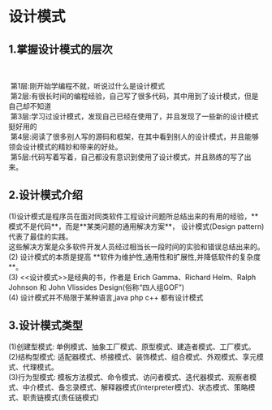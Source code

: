                                

<h1>设计模式</h1>

<h2>1.掌握设计模式的层次</h2><br/>
<p> 
 &nbsp第1层:刚开始学编程不就，听说过什么是设计模式<br/>
 &nbsp第2层:有很长时间的编程经验，自己写了很多代码，其中用到了设计模式，但是自己却不知道<br/>
 &nbsp第3层:学习过设计模式，发现自己已经在使用了，并且发现了一些新的设计模式挺好用的<br/>
 &nbsp第4层:阅读了很多别人写的源码和框架，在其中看到别人的设计模式，并且能够领会设计模式的精妙和带来的好处。<br/>
 &nbsp第5层:代码写着写着，自己都没有意识到使用了设计模式，并且熟练的写了出来。 
 
<h2>2.设计模式介绍</h2>
    (1)设计模式是程序员在面对同类软件工程设计问题所总结出来的有用的经验，**模式不是代码**，而是**某类问题的通用解决方案**， 设计模式(Design pattern) 代表了最佳的实践。<br/>
       这些解决方案是众多软件开发人员经过相当长一段时间的实验和错误总结出来的。<br/>
    (2) 设计模式的本质是提高  **软件为维护性,通用性和扩展性,并降低软件的复杂度**。<br/>
    (3) <<设计模式>>是经典的书，作者是 Erich Gamma、Richard Helm、Ralph Johnson 和 John Vlissides Design(俗称“四人组GOF”)<br/>
    (4) 设计模式并不局限于某种语言,java php c++ 都有设计模式<br/>
    
<h2>3.设计模式类型</h2>    
    (1)创建型模式: 单例模式、抽象工厂模式、原型模式、建造者模式、工厂模式。<br/>
    (2)结构型模式: 适配器模式、桥接模式、装饰模式、组合模式、外观模式、享元模式、代理模式。<br/>
    (3)行为型模式: 模板方法模式、命令模式、访问者模式、迭代器模式、观察者模式、中介模式、备忘录模式、解释器模式(Interpreter模式)、状态模式、策略模式、职责链模式(责任链模式)<br/>

</p>

   